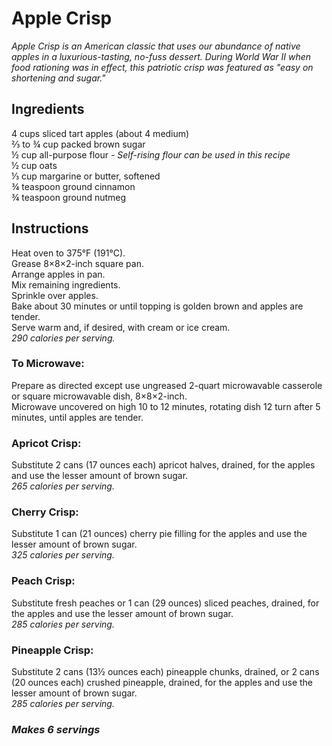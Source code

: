# Apple Crisp

*Apple Crisp is an American classic that uses our abundance of native apples in a luxurious-tasting, no-fuss dessert. During World War II when food rationing was in effect, this patriotic crisp was featured as "easy on shortening and sugar."*

## Ingredients
4 cups sliced tart apples (about 4 medium)  
&frac23; to &frac34; cup packed brown sugar  
&frac12; cup all-purpose flour - *Self-rising flour can be used in this recipe*  
&frac12; cup oats  
&frac13; cup margarine or butter, softened  
&frac34; teaspoon ground cinnamon  
&frac34; teaspoon ground nutmeg  

## Instructions
Heat oven to 375&deg;F (191&deg;C).  
Grease 8&times;8&times;2-inch square pan.  
Arrange apples in pan.  
Mix remaining ingredients.  
Sprinkle over apples.  
Bake about 30 minutes or until topping is golden brown and apples are tender.  
Serve warm and, if desired, with cream or ice cream.  
*290 calories per serving.*  

### To Microwave:
Prepare as directed except use ungreased 2-quart microwavable casserole or square microwavable dish, 8&times;8&times;2-inch.  
Microwave uncovered on high 10 to 12 minutes, rotating dish 12 turn after 5 minutes, until apples are tender.  

### Apricot Crisp:
Substitute 2 cans (17 ounces each) apricot halves, drained, for the apples and use the lesser amount of brown sugar.  
*265 calories per serving.*  

### Cherry Crisp:
Substitute 1 can (21 ounces) cherry pie filling for the apples and use the lesser amount of brown sugar.  
*325 calories per serving.*  

### Peach Crisp:
Substitute fresh peaches or 1 can (29 ounces) sliced peaches, drained, for the apples and use the lesser amount of brown sugar.  
*285 calories per serving.*  

### Pineapple Crisp:
Substitute 2 cans (13&frac12; ounces each) pineapple chunks, drained, or 2 cans (20 ounces each) crushed pineapple, drained, for the apples and use the lesser amount of brown sugar.  
*285 calories per serving.*  

### *Makes 6 servings*
